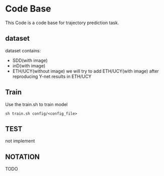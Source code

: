 # Code Base

This Code is a code base for trajectory prediction task.

## dataset

dataset contains:
- SDD(with image)
- inD(with image)
- ETH/UCY(without image)
we will try to add ETH/UCY(with image) after reproducing Y-net results in ETH/UCY

## Train

Use the train.sh to train model
```shell
sh train.sh config/<config_file>
```

## TEST

not implement

## NOTATION

TODO